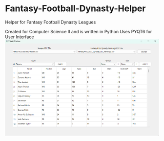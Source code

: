 # Fantasy-Football-Dynasty-Helper
Helper for Fantasy Football Dynasty Leagues

Created for Computer Science II and is written in Python Uses PYQT6 for User Interface
![](https://raw.githubusercontent.com/connorlicht/Fantasy-Football-Dynasty-Helper/main/Screenshot%20(46).png)